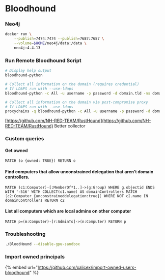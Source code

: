 # Bloodhound

### **Neo4j** <a href="#bkmrk-run-remote-bloodhoun" id="bkmrk-run-remote-bloodhoun"></a>

```bash
docker run \
    --publish=7474:7474 --publish=7687:7687 \
    --volume=$HOME/neo4j/data:/data \
    neo4j:4.4.13
```

### **Run Remote Bloodhound Script** <a href="#bkmrk-run-remote-bloodhoun" id="bkmrk-run-remote-bloodhoun"></a>

```bash
# Display help output
bloodhound-python

# Collect all information on the domain (requires credential)
# If LDAPS run with --use-ldaps
bloodhound-python -c All -u username -p password -d domain.tld -ns domain-controller-ip

# Collect all information on the domain via post-compromise proxy
# If LDAPS run with --use-ldaps
proxychains -q bloodhound-python -c All -u username -p password -d domain.tld -ns omain-controller-ip --dns-tcp
```

[https://github.com/NH-RED-TEAM/RustHound](https://github.com/NH-RED-TEAM/RustHound) Better collector

### Custom queries

#### Get owned

```
MATCH (o {owned: TRUE}) RETURN o
```

#### Find computers that allow unconstrained delegation that aren’t domain controllers.

```
MATCH (c1:Computer)-[:MemberOf*1..]->(g:Group) WHERE g.objectid ENDS WITH '-516' WITH COLLECT(c1.name) AS domainControllers MATCH (c2:Computer {unconstraineddelegation:true}) WHERE NOT c2.name IN domainControllers RETURN c2
```

#### List all computers which are local admins on other computer

```
MATCH p=(m:Computer)-[r:AdminTo]->(n:Computer) RETURN p
```



### Troubleshooting

```bash
./BloodHound --disable-gpu-sandbox
```

### Import owned principals

{% embed url="https://github.com/xalicex/import-owned-users-bloodhound" %}


